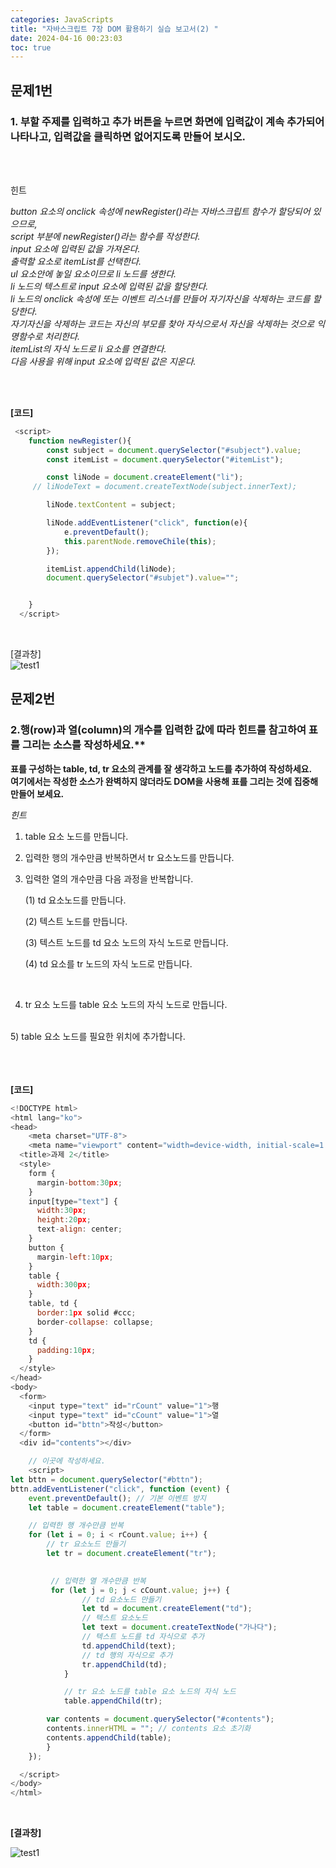 ```yaml
---
categories: JavaScripts
title: "자바스크립트 7장 DOM 활용하기 실습 보고서(2) "
date: 2024-04-16 00:23:03
toc: true
---
```


## 문제1번

### 1. 부할 주제를 입력하고 추가 버튼을 누르면 화면에 입력값이 계속 추가되어 나타나고, 입력값을 클릭하면 없어지도록 만들어 보시오. <br>

<br>
<br>

힌트 <br>

  *button 요소의 onclick 속성에 newRegister()라는 자바스크립트 함수가 할당되어 있으므로,* <br>
 *script 부분에 newRegister()라는 함수를 작성한다.* <br>
 *input 요소에 입력된 값을 가져온다.* <br>
 *출력할 요소로 itemList를 선택한다.* <br>
 *ul 요소안에 놓일 요소이므로 li 노드를 생한다.*<br>
 *li 노드의 텍스트로  input 요소에 입력된 값을 할당한다.* <br>
 *li 노드의 onclick 속성에 또는 이벤트 리스너를 만들어 자기자신을 삭제하는 코드를 할당한다.* <br>
   *자기자신을 삭제하는 코드는 자신의 부모를 찾아 자식으로서 자신을 삭제하는 것으로 익명함수로 처리한다.* <br>
 *itemList의 자식 노드로 li 요소를 연결한다.* <br>
 *다음 사용을 위해 input 요소에 입력된 값은 지운다.* <br>

<br>
	 

<br>

**[코드]** <br>

```js
 <script>
    function newRegister(){
        const subject = document.querySelector("#subject").value;
        const itemList = document.querySelector("#itemList");

        const liNode = document.createElement("li");
     // liNodeText = document.createTextNode(subject.innerText);

        liNode.textContent = subject;

        liNode.addEventListener("click", function(e){
            e.preventDefault();
            this.parentNode.removeChile(this);
        });

        itemList.appendChild(liNode);
        document.querySelector("#subjet").value="";


    }
  </script>
```
<br>


[결과창] <br> 
![test1](https://github.com/leejieun9/leejieun9.github.io/blob/master/docs/assets/images/7-8.PNG?raw=true)
<br>

## 문제2번

### 2.행(row)과 열(column)의 개수를 입력한 값에 따라 힌트를 참고하여 표를 그리는 소스를 작성하세요.** <br>
**표를 구성하는 table, td, tr 요소의 관계를 잘 생각하고 노드를 추가하여 작성하세요.** <br>
**여기에서는 작성한 소스가 완벽하지 않더라도 DOM을 사용해 표를 그리는 것에 집중해 만들어 보세요.** <br>

*힌트*

1) table 요소 노드를 만듭니다.<br>

2) 입력한 행의 개수만큼 반복하면서 tr 요소노드를 만듭니다.<br>

3) 입력한 열의 개수만큼 다음 과정을 반복합니다.<br>

    (1) td 요소노드를 만듭니다.<br>

    (2) 텍스트 노드를 만듭니다.<br>

    (3) 텍스트 노드를 td 요소 노드의 자식 노드로 만듭니다. <br>

    (4) td 요소를 tr 노드의 자식 노드로 만듭니다. <br>
<br>

4) tr 요소 노드를 table 요소 노드의 자식 노드로 만듭니다.
<br>
5) table 요소 노드를 필요한 위치에 추가합니다.

<br>
<br>
<br>


<br>

**[코드]** <br>

```js
<!DOCTYPE html>
<html lang="ko">
<head>
	<meta charset="UTF-8">
	<meta name="viewport" content="width=device-width, initial-scale=1.0">
  <title>과제 2</title>
  <style>
    form {
      margin-bottom:30px;
    }
    input[type="text"] {
      width:30px;
      height:20px;
      text-align: center;
    }
    button {
      margin-left:10px;
    }
    table {
      width:300px;      
    }
    table, td {
      border:1px solid #ccc;
      border-collapse: collapse;
    }
    td {
      padding:10px;
    }
  </style>
</head>
<body>
  <form>
    <input type="text" id="rCount" value="1">행 
    <input type="text" id="cCount" value="1">열    
    <button id="bttn">작성</button>
  </form>
  <div id="contents"></div>

    // 이곳에 작성하세요.
    <script>
let bttn = document.querySelector("#bttn");
bttn.addEventListener("click", function (event) {
    event.preventDefault(); // 기본 이벤트 방지
    let table = document.createElement("table");

    // 입력한 행 개수만큼 반복
    for (let i = 0; i < rCount.value; i++) {
        // tr 요소노드 만들기
        let tr = document.createElement("tr");
    

         // 입력한 열 개수만큼 반복
         for (let j = 0; j < cCount.value; j++) {
                // td 요소노드 만들기
                let td = document.createElement("td");
                // 텍스트 요소노드 
                let text = document.createTextNode("가나다");
                // 텍스트 노드를 td 자식으로 추가
                td.appendChild(text);
                // td 행의 자식으로 추가
                tr.appendChild(td);
            }

            // tr 요소 노드를 table 요소 노드의 자식 노드
            table.appendChild(tr);

        var contents = document.querySelector("#contents");
        contents.innerHTML = ""; // contents 요소 초기화
        contents.appendChild(table);
        }        
    });

  </script>
</body>
</html>

```
<br>

**[결과창]** <br>

![test1](https://github.com/leejieun9/leejieun9.github.io/blob/master/docs/assets/images/7-9.PNG?raw=true)
<br>
<br>

